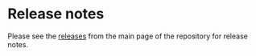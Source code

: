 # Release notes

Please see the [releases](https://github.com/CDLUC3/dashv2/releases) from the main page of the repository for release notes.

